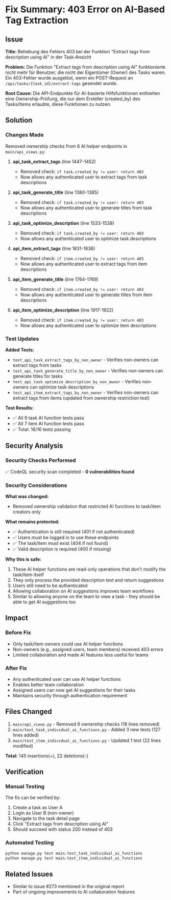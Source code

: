 # Fix Summary: 403 Error on AI-Based Tag Extraction

## Issue
**Title:** Behebung des Fehlers 403 bei der Funktion "Extract tags from description using AI" in der Task-Ansicht

**Problem:** Die Funktion "Extract tags from description using AI" funktionierte nicht mehr für Benutzer, die nicht der Eigentümer (Owner) des Tasks waren. Ein 403-Fehler wurde ausgelöst, wenn ein POST-Request an `/api/tasks/{task_id}/extract-tags` gesendet wurde.

**Root Cause:** Die API-Endpunkte für AI-basierte Hilfsfunktionen enthielten eine Ownership-Prüfung, die nur dem Ersteller (created_by) des Tasks/Items erlaubte, diese Funktionen zu nutzen.

## Solution

### Changes Made
Removed ownership checks from 6 AI helper endpoints in `main/api_views.py`:

1. **api_task_extract_tags** (line 1447-1452)
   - Removed check: `if task.created_by != user: return 403`
   - Now allows any authenticated user to extract tags from task descriptions

2. **api_task_generate_title** (line 1380-1385)
   - Removed check: `if task.created_by != user: return 403`
   - Now allows any authenticated user to generate titles from task descriptions

3. **api_task_optimize_description** (line 1533-1538)
   - Removed check: `if task.created_by != user: return 403`
   - Now allows any authenticated user to optimize task descriptions

4. **api_item_extract_tags** (line 1831-1836)
   - Removed check: `if item.created_by != user: return 403`
   - Now allows any authenticated user to extract tags from item descriptions

5. **api_item_generate_title** (line 1764-1769)
   - Removed check: `if item.created_by != user: return 403`
   - Now allows any authenticated user to generate titles from item descriptions

6. **api_item_optimize_description** (line 1917-1922)
   - Removed check: `if item.created_by != user: return 403`
   - Now allows any authenticated user to optimize item descriptions

### Test Updates

**Added Tests:**
- `test_api_task_extract_tags_by_non_owner` - Verifies non-owners can extract tags from tasks
- `test_api_task_generate_title_by_non_owner` - Verifies non-owners can generate titles for tasks
- `test_api_task_optimize_description_by_non_owner` - Verifies non-owners can optimize task descriptions
- `test_api_item_extract_tags_by_non_owner` - Verifies non-owners can extract tags from items (updated from ownership restriction test)

**Test Results:**
- ✅ All 9 task AI function tests pass
- ✅ All 7 item AI function tests pass
- ✅ Total: 16/16 tests passing

## Security Analysis

### Security Checks Performed
✅ CodeQL security scan completed - **0 vulnerabilities found**

### Security Considerations

**What was changed:**
- Removed ownership validation that restricted AI functions to task/item creators only

**What remains protected:**
- ✅ Authentication is still required (401 if not authenticated)
- ✅ Users must be logged in to use these endpoints
- ✅ The task/item must exist (404 if not found)
- ✅ Valid description is required (400 if missing)

**Why this is safe:**
1. These AI helper functions are read-only operations that don't modify the task/item itself
2. They only process the provided description text and return suggestions
3. Users still need to be authenticated
4. Allowing collaboration on AI suggestions improves team workflows
5. Similar to allowing anyone on the team to view a task - they should be able to get AI suggestions too

## Impact

### Before Fix
- Only task/item owners could use AI helper functions
- Non-owners (e.g., assigned users, team members) received 403 errors
- Limited collaboration and made AI features less useful for teams

### After Fix
- Any authenticated user can use AI helper functions
- Enables better team collaboration
- Assigned users can now get AI suggestions for their tasks
- Maintains security through authentication requirement

## Files Changed
1. `main/api_views.py` - Removed 6 ownership checks (18 lines removed)
2. `main/test_task_individual_ai_functions.py` - Added 3 new tests (127 lines added)
3. `main/test_item_individual_ai_functions.py` - Updated 1 test (22 lines modified)

**Total:** 145 insertions(+), 22 deletions(-)

## Verification

### Manual Testing
The fix can be verified by:
1. Create a task as User A
2. Login as User B (non-owner)
3. Navigate to the task detail page
4. Click "Extract tags from description using AI"
5. Should succeed with status 200 instead of 403

### Automated Testing
```bash
python manage.py test main.test_task_individual_ai_functions
python manage.py test main.test_item_individual_ai_functions
```

## Related Issues
- Similar to issue #273 mentioned in the original report
- Part of ongoing improvements to AI collaboration features

